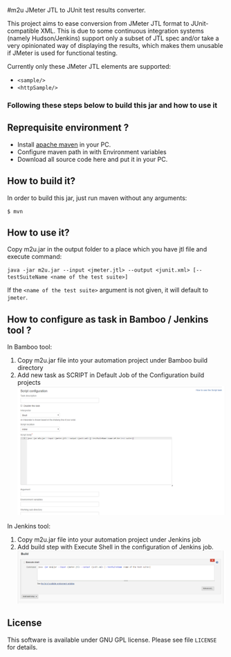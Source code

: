 #m2u 
JMeter JTL to JUnit test results converter.

This project aims to ease conversion from JMeter JTL format to JUnit-compatible XML. This is due to some continuous 
integration systems (namely Hudson/Jenkins) support only a subset of JTL spec and/or take a very opinionated way of
displaying the results, which makes them unusable if JMeter is used for functional testing.

Currently only these JMeter JTL elements are supported:

* `<sample/>`
* `<httpSample/>`

### Following these steps below to build this jar and how to use it

## Reprequisite environment ?
- Install [apache maven](https://maven.apache.org/download.cgi) in your PC.
- Configure maven path in with Environment variables
- Download all source code here and put it in your PC.

## How to build it?
In order to build this jar, just run maven without any arguments:

    $ mvn


## How to use it?
Copy m2u.jar in the output folder to a place which you have jtl file and execute command:

    java -jar m2u.jar --input <jmeter.jtl> --output <junit.xml> [--testSuiteName <name of the test suite>]

If the `<name of the test suite>` argument is not given, it will default to `jmeter`.

## How to configure as task in Bamboo / Jenkins tool ?

In Bamboo tool:
1. Copy m2u.jar file into your automation project under Bamboo build directory
2. Add new task as SCRIPT in Default Job of the Configuration build projects
![Bamboo Task](/images/bamboo.png?raw=true)

In Jenkins tool:
1. Copy m2u.jar file into your automation project under Jenkins job
2. Add build step with Execute Shell in the configuration of Jenkins job.
![Jenkins Build](/images/jenkins_task.png?raw=true)

## License
This software is available under GNU GPL license. Please see file `LICENSE` for details.
